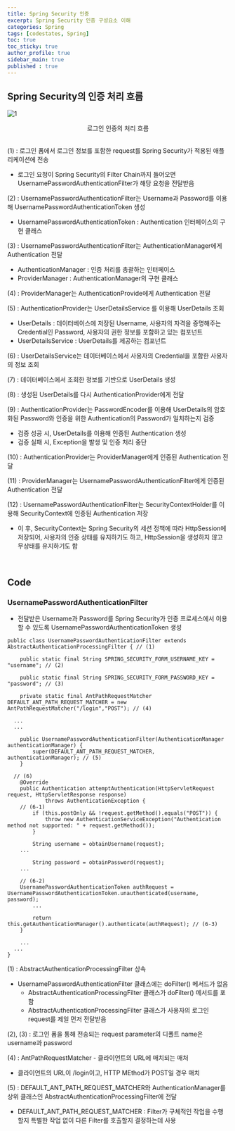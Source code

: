 ```yaml
---
title: Spring Security 인증
excerpt: Spring Security 인증 구성요소 이해
categories: Spring
tags: [codestates, Spring]
toc: true
toc_sticky: true
author_profile: true
sidebar_main: true
published : true
---
```

## Spring Security의 인증 처리 흐름
 
![1](https://user-images.githubusercontent.com/90169862/225837001-bb0200ff-8293-49b9-8c88-ba1c835803df.PNG)
<div style = "text-align : center">로그인 인증의 처리 흐름</div><br>

(1) : 로그인 폼에서 로그인 정보를 포함한 request를 Spring Security가 적용된 애플리케이션에 전송
  - 로그인 요청이 Spring Security의 Filter Chain까지 들어오면 UsernamePasswordAuthenticationFilter가 해당 요청을 전달받음  

(2) : UsernamePasswordAuthenticationFilter는 Username과 Password를 이용해 UsernamePasswordAuthenticationToken 생성
  - UsernamePasswordAuthenticationToken : Authentication 인터페이스의 구현 클래스

(3) : UsernamePasswordAuthenticationFilter는 AuthenticationManager에게 Authentication 전달
  - AuthenticationManager : 인증 처리를 총괄하는 인터페이스
  - ProviderManager : AuthenticationManager의 구현 클래스

(4) : ProviderManager는 AuthenticationProvide에게 Authentication 전달

(5) : AuthenticationProvider는 UserDetailsService 를 이용해 UserDetails 조회
  - UserDetails : 데이터베이스에 저장된 Username, 사용자의 자격을 증명해주는 Credential인 Password, 사용자의 권한 정보를 포함하고 있는 컴포넌트
  - UserDetailsService : UserDetails를 제공하는 컴포넌트

(6) : UserDetailsService는 데이터베이스에서 사용자의 Credential을 포함한 사용자의 정보 조회

(7) : 데이터베이스에서 조회한 정보를 기반으로 UserDetails 생성  

(8) : 생성된 UserDetails를 다시 AuthenticationProvider에게 전달

(9) : AuthenticationProvider는 PasswordEncoder를 이용해 UserDetails의 암호화된 Password와 인증을 위한 Authentication의 Password가 일치하는지 검증
  - 검증 성공 시, UserDetails를 이용해 인증된 Authentication 생성
  - 검증 실패 시,  Exception을 발생 및 인증 처리 중단

(10) : AuthenticationProvider는 ProviderManager에게 인증된 Authentication 전달

(11) : ProviderManager는 UsernamePasswordAuthenticationFilter에게 인증된 Authentication 전달

(12) : UsernamePasswordAuthenticationFilter는 SecurityContextHolder를 이용해 SecurityContext에 인증된 Authentication 저장
  -  이 후, SecurityContext는 Spring Security의 세션 정책에 따라 HttpSession에 저장되어, 사용자의 인증 상태를 유지하기도 하고, HttpSession을 생성하지 않고 무상태를 유지하기도 함
  <br>

## Code

### UsernamePasswordAuthenticationFilter
-  전달받은 Username과 Password를 Spring Security가 인증 프로세스에서 이용할 수 있도록 UsernamePasswordAuthenticationToken 생성
```
public class UsernamePasswordAuthenticationFilter extends AbstractAuthenticationProcessingFilter { // (1)

	public static final String SPRING_SECURITY_FORM_USERNAME_KEY = "username"; // (2)

	public static final String SPRING_SECURITY_FORM_PASSWORD_KEY = "password"; // (3)

	private static final AntPathRequestMatcher DEFAULT_ANT_PATH_REQUEST_MATCHER = new AntPathRequestMatcher("/login","POST"); // (4)

  ...
  ...

	public UsernamePasswordAuthenticationFilter(AuthenticationManager authenticationManager) {
		super(DEFAULT_ANT_PATH_REQUEST_MATCHER, authenticationManager); // (5)
	}

  // (6)
	@Override
	public Authentication attemptAuthentication(HttpServletRequest request, HttpServletResponse response)
			throws AuthenticationException {
    // (6-1)
		if (this.postOnly && !request.getMethod().equals("POST")) {
			throw new AuthenticationServiceException("Authentication method not supported: " + request.getMethod());
		}

		String username = obtainUsername(request);
    ...

		String password = obtainPassword(request);
    ...
		
    // (6-2)
    UsernamePasswordAuthenticationToken authRequest = UsernamePasswordAuthenticationToken.unauthenticated(username, password);
		...

		return this.getAuthenticationManager().authenticate(authRequest); // (6-3)
	}

	...
  ...
}
```
(1) : AbstractAuthenticationProcessingFilter 상속
  - UsernamePasswordAuthenticationFilter 클래스에는 doFilter() 메서드가 없음
    - AbstractAuthenticationProcessingFilter 클래스가 doFilter() 메서드를 포함
    - AbstractAuthenticationProcessingFilter 클래스가 사용자의 로그인 request를 제일 먼저 전달받음

(2), (3) : 로그인 폼을 통해 전송되는 request parameter의 디폴트 name은 username과 password

(4) : AntPathRequestMatcher - 클라이언트의 URL에 매치되는 매처
  - 클라이언트의 URL이 /login이고, HTTP MEthod가 POST일 경우 매치

(5) : DEFAULT_ANT_PATH_REQUEST_MATCHER와 AuthenticationManager를 상위 클래스인 AbstractAuthenticationProcessingFilter에 전달
  - DEFAULT_ANT_PATH_REQUEST_MATCHER : Filter가 구체적인 작업을 수행할지 특별한 작업 없이 다른 Filter를 호출할지 결정하는데 사용